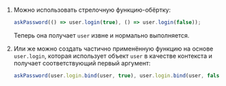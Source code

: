 

1. Можно использовать стрелочную функцию-обёртку:

    ```js
    askPassword(() => user.login(true), () => user.login(false));
    ```

    Теперь она получает `user` извне и нормально выполняется.

2. Или же можно создать частично применённую функцию на основе `user.login`, которая использует объект `user` в качестве контекста и получает соответствующий первый аргумент:


    ```js
    askPassword(user.login.bind(user, true), user.login.bind(user, false));
    ```
